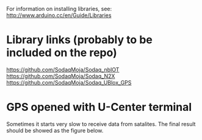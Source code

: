 For information on installing libraries, see: http://www.arduino.cc/en/Guide/Libraries

# Library links (probably to be included on the repo)
https://github.com/SodaqMoja/Sodaq_nbIOT  
https://github.com/SodaqMoja/Sodaq_N2X  
https://github.com/SodaqMoja/Sodaq_UBlox_GPS  
# GPS opened with U-Center terminal
Sometimes it starts very slow to receive data from satalites. The final result should be showed as the figure below.
